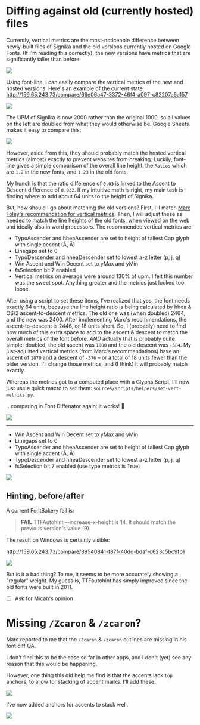 # Diffing against old (currently hosted) files

Currently, vertical metrics are the most-noticeable difference between newly-built files of Signika and the old versions currently hosted on Google Fonts. (If I'm reading this correctly), the new versions have metrics that are significantly taller than before:

![](assets/vert_metrics-diff.gif)

Using font-line, I can easily compare the vertical metrics of the new and hosted versions. Here's an example of the current state: http://159.65.243.73/compare/66e06a47-3372-46f4-a097-c82207a5a157

![](assets/2018-12-17-15-49-03.png)

The UPM of Signika is now 2000 rather than the original 1000, so all values on the left are doubled from what they would otherwise be. Google Sheets makes it easy to compare this:

![](assets/2018-12-17-17-13-38.png)

However, aside from this, they should probably match the hosted vertical metrics (almost) exactly to prevent websites from breaking. Luckily, font-line gives a simple comparison of the overall line height: the `Ratios` which are `1.2` in the new fonts, and `1.23` in the old fonts.

My hunch is that the ratio difference of `0.03` is linked to the Ascent to Descent difference of `0.032`. If my intuitive math is right, my main task is finding where to add about 64 units to the height of Signika.

But, how should I go about matching the old versions? First, I'll match [Marc Foley's recommendation for vertical metrics](https://github.com/googlefonts/fontbakery/issues/2164#issuecomment-436595886). Then, I will adjust these as needed to match the line heights of the old fonts, when viewed on the web and ideally also in word processors. The recommended vertical metrics are:

- TypoAscender and hheaAscender are set to height of tallest Cap glyph with single accent (Â, Å)
- Linegaps set to 0
- TypoDescender and hheaDescender set to lowest a-z letter (p, j, q)
- Win Ascent and Win Decent set to yMax and yMin
- fsSelection bit 7 enabled
- Vertical metrics on average were around 130% of upm. I felt this number was the sweet spot. Anything greater and the metrics just looked too loose.

After using a script to set these items, I've realized that yes, the font needs exactly 64 units, because the line height ratio is being calculated by hhea & OS/2 ascent-to-descent metrics. The old one was (when doubled) 2464, and the new was 2400. After implementing Marc's recommendations, the ascent-to-descent is 2446, or 18 units short. So, I (probably) need to find how much of this extra space to add to the ascent & descent to match the overall metrics of the font before. *AND* actually that is probably quite simple: doubled, the old ascent was `1880` and the old descent was `-584`. My just-adjusted vertical metrics (from Marc's recommendations) have an ascent of `1870` and a descent of `-576` – or a total of 18 units fewer than the older version. I'll change those metrics, and (I think) it will probably match exactly.

Whereas the metrics got to a computed place with a Glyphs Script, I'll now just use a quick macro to set them: `sources/scripts/helpers/set-vert-metrics.py`.

...comparing in Font Diffenator again: it works! 🎉

![](assets/vert_metrics-fixed.gif)

---


- Win Ascent and Win Decent set to yMax and yMin
- Linegaps set to 0
- TypoAscender and hheaAscender are set to height of tallest Cap glyph with single accent (Â, Å)
- TypoDescender and hheaDescender set to lowest a-z letter (p, j, q) 
- fsSelection bit 7 enabled (use type metrics is True)

![](assets/2018-12-17-18-52-29.png)


## Hinting, before/after

A current FontBakery fail is:

> **FAIL** TTFAutohint --increase-x-height is 14. It should match the previous version's value (9).

The result on Windows is certainly visible:

http://159.65.243.73/compare/39540841-f87f-40dd-bdaf-c623c5bc9fb1

![](assets/hinting-before-after.gif)

But is it a bad thing? To me, it seems to be more accurately showing a "regular" weight. My guess is, TTFautohint has simply improved since the old fonts were built in 2011.

- [ ] Ask for Micah's opinion

# Missing `/Zcaron` & `/zcaron`?

Marc reported to me that the `/Zcaron` & `/zcaron` outlines are missing in his font diff QA. 

I don't find this to be the case so far in other apps, and I don't (yet) see any reason that this would be happening.

However, one thing this did help me find is that the accents lack `top` anchors, to allow for stacking of accent marks. I'll add these.

![](assets/2019-01-14-14-24-38.png)

I've now added anchors for accents to stack well. 

![](assets/2019-01-14-14-47-32.png)